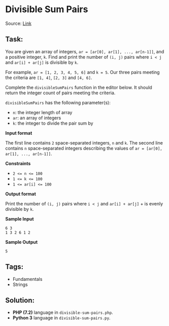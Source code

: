 # Divisible Sum Pairs

Source: [Link](https://www.hackerrank.com/challenges/divisible-sum-pairs/problem)

## Task:

You are given an array of integers, `ar = [ar[0], ar[1], ..., ar[n-1]]`, and a positive integer, `k`. Find and print 
the number of `(i, j)` pairs where `i < j` and `ar[i] + ar[j]` is divisible by `k`.

For example, `ar = [1, 2, 3, 4, 5, 6]` and `k = 5`. Our three pairs meeting the criteria are `[1, 4]`, `[2, 3]` and 
`[4, 6]`.

Complete the `divisibleSumPairs` function in the editor below. It should return the integer count of pairs meeting 
the criteria.

`divisibleSumPairs` has the following parameter(s):

* `n`: the integer length of array
* `ar`: an array of integers
* `k`: the integer to divide the pair sum by

**Input format**

The first line contains `2` space-separated integers, `n` and `k`.
The second line contains `n` space-separated integers describing the values of `ar = [ar[0], ar[1], ..., ar[n-1]]`.

**Constraints**

* `2 <= n <= 100`
* `1 <= k <= 100`
* `1 <= ar[i] <= 100`

**Output format**

Print the number of `(i, j)` pairs where `i < j` and `ar[i] + ar[j]` + is evenly divisible by `k`.

**Sample Input**

```
6 3
1 3 2 6 1 2
```

**Sample Output**

```
5
```

## Tags:

* Fundamentals
* Strings

## Solution:

* **PHP (7.2)** language in `divisible-sum-pairs.php`.
* **Python 3** language in `divisible-sum-pairs.py`.